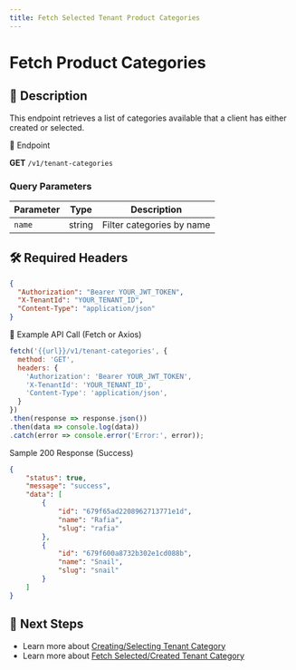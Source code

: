 ```yaml
---
title: Fetch Selected Tenant Product Categories
---
```



# Fetch Product Categories

## 📌 Description

This endpoint retrieves a list of categories available that a client has either created or selected.

🔗 Endpoint

**GET** `/v1/tenant-categories`

### Query Parameters
| Parameter     | Type   | Description                                           |
|---------------|--------|-------------------------------------------------------|
| `name`        | string| Filter categories by name   |

## 🛠️ Required Headers
```json
{
  "Authorization": "Bearer YOUR_JWT_TOKEN",
  "X-TenantId": "YOUR_TENANT_ID",
  "Content-Type": "application/json"
}
```

📡 Example API Call (Fetch or Axios)

```js
fetch('{{url}}/v1/tenant-categories', {
  method: 'GET',
  headers: {
    'Authorization': 'Bearer YOUR_JWT_TOKEN',
    'X-TenantId': 'YOUR_TENANT_ID',
    'Content-Type': 'application/json',
  }
})
.then(response => response.json())
.then(data => console.log(data))
.catch(error => console.error('Error:', error));
```

Sample 200 Response (Success)

```json
{
    "status": true,
    "message": "success",
    "data": [
        {
            "id": "679f65ad2208962713771e1d",
            "name": "Rafia",
            "slug": "rafia"
        },
        {
            "id": "679f600a8732b302e1cd088b",
            "name": "Snail",
            "slug": "snail"
        }
    ]
}
```

## 🔗 Next Steps
- Learn more about [Creating/Selecting Tenant Category](./add-category.md)
- Learn more about [Fetch Selected/Created Tenant Category](./fetch-selected-categories.md)
